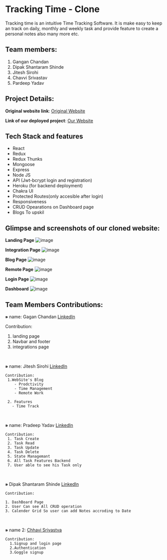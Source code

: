 # Tracking Time - Clone
Tracking time is an intuitive Time Tracking Software. It is make easy to keep an track on daily, monthly and weekly task and provide feature to create a personal notes also many more etc.

## Team members:
1. Gangan Chandan
2. Dipak Shantaram Shinde
3. Jitesh Sirohi
4. Chavvi Srivastav
5. Pardeep Yadav


## Project Details:

**Original website link**: [Original Website](https://trackingtime.co/)

**Link of our deployed project**: [Our Website](https://timetrcak.netlify.app/)

## Tech Stack and features
- React
- Redux
- Redux Thunks
- Mongoose
- Express
- Node JS
- API (Jwt-bcrypt login and registration)
- Heroku (for backend deployment)
- Chakra UI
- Protected Routes(only accesible after login)
- Responsiveness
- CRUD Opearations on Dashboard page
- Blogs To upskil


## Glimpse and screenshots of our cloned website:
**Landing Page**
![image](https://user-images.githubusercontent.com/70229744/187068343-07604dbc-b919-47d7-9b04-9d6042a44474.png)

**Integration Page**
![image](https://user-images.githubusercontent.com/70229744/187068363-1b9a735a-e042-4ba0-850b-3bdde20fd778.png)

**Blog Page**
![image](https://user-images.githubusercontent.com/70229744/187068407-17ce0433-d836-46f0-a63a-5a334cfa987d.png)

**Remote Page**
![image](https://user-images.githubusercontent.com/70229744/187068427-429c9019-6df8-402e-8bea-ef13da791ece.png)

**Login Page**
![image](https://user-images.githubusercontent.com/70229744/187068471-a3e065cf-2688-4a84-b4cb-5f4a2a1ca4f2.png)

**Dashboard**
![image](https://user-images.githubusercontent.com/70229744/187068455-6ffe7a35-c9e6-41d4-ae51-165660cb4ca8.png)


## Team Members Contributions:
 ⁍ name: Gagan Chandan [LinkedIn](https://www.linkedin.com/in/gagan-chandan-p%F0%9F%95%B7-3b4590231/)
 
 Contribution:
 
  1. landing page 
  2. Navbar and footer 
  3. integrations page


<br>

   ⁍ name: Jitesh Sirohi  [LinkedIn](https://www.linkedin.com/in/jitesh-sirohi/)

    Contribution:
     1.WebSite's Blog
        - Prodctivity
        - Time Management
        - Remote Work
        
     2. Features
       - Time Track
    
<br>

   ⁍ name: Pradeep Yadav  [LinkedIn](https://www.linkedin.com/in/pradeep-yadav-11112222222244449999/)

    Contribution:
     1. Task Create 
     2. Task Read
     3. Task Update
     4. Task Delete
     5. State Managemant
     6. All Task Features Backend
     7. User able to see his Task only

   

<br>

  ⁍ Dipak Shantaram Shinde [LinkedIn](https://www.linkedin.com/in/dipak-shinde-2857461b6/)

    Contribution:
    
    1. DashBoard Page
    2. User Can see All CRUD operation
    3. Calender Grid So user can add Notes accroding to Date
    
  <br>

  ⁍ name 2: <a href="https://www.linkedin.com/in/chhavisrivastva/">Chhavi Srivastva<a/>


    Contribution:
      1.Signup and login page
      2.Authentication
      3.Goggle signup
    

    
    
  
   
